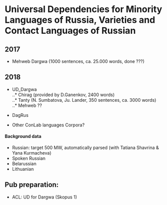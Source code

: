 # Universal Dependencies for Minority Languages of Russia, Varieties and Contact Languages of Russian

## 2017
* Mehweb Dargwa (1000 sentences, ca. 25.000 words, done ???)

## 2018
* UD_Dargwa  
..* Chirag (provided by D.Ganenkov, 2400 words)  
..* Tanty (N. Sumbatova, Ju. Lander, 350 sentences, ca. 3000 words)  
..* Mehweb ??  

* DagRus  

* Other ConLab languages Corpora?  

#### Background data
* Russian: target 500 MW, automatically parsed (with Tatiana Shavrina & Yana Kurmacheva)  
* Spoken Russian  
* Belarussian   
* Lithuanian  

## Pub preparation:
* ACL: UD for Dargwa (Skopus 1)  
